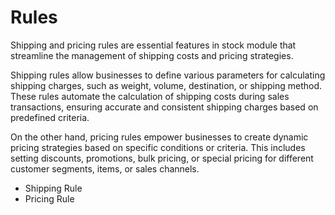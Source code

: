 # Rules 
Shipping and pricing rules are essential features in stock module that streamline the management of shipping costs and pricing strategies.

Shipping rules allow businesses to define various parameters for calculating shipping charges, such as weight, volume, destination, or shipping method. These rules automate the calculation of shipping costs during sales transactions, ensuring accurate and consistent shipping charges based on predefined criteria.

On the other hand, pricing rules empower businesses to create dynamic pricing strategies based on specific conditions or criteria. This includes setting discounts, promotions, bulk pricing, or special pricing for different customer segments, items, or sales channels.

* Shipping Rule
* Pricing Rule